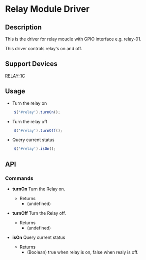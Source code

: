 # Relay Module Driver

## Description

This is the driver for relay moudle with GPIO interface e.g. relay-01.

This driver controls relay's on and off.

## Support Devices

[RELAY-1C](http://rap.ruff.io/devices/RELAY-1C)

## Usage

* Turn the relay on

```javascript
    $('#relay').turnOn();
```

* Turn the relay off

```javascript
    $('#relay').turnOff();
```

* Query current status

```javascript
    $('#relay').isOn();
```

## API

### Commands
* **turnOn**
Turn the Relay on.

	* Returns
		* (undefined)

* **turnOff**
Turn the Relay off.

	* Returns
		* (undefined)

* **isOn**
Query current status

	* Returns
		* (Boolean) true when relay is on, false when realy is off.